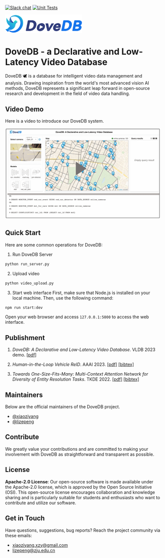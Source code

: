 [![Slack chat][slack-img]](#get-in-touch)
[![Unit Tests][ci-img]](https://github.com/dovedb/DoveDB)

<img src="./figs/DoveDBlatestlogo.png" width="250">

# DoveDB - a Declarative and Low-Latency Video Database

DoveDB 🕊️ is a database for intelligent video data management and analysis. Drawing inspiration from the world's most advanced vision AI methods, DoveDB represents a significant leap forward in open-source research and development in the field of video data handling.

<!-- <img src="./figs/framework.png" width="520"> -->

## Video Demo
Here is a video to introduce our DoveDB system. 

[![Demo video](./figs/video_play.png)](https://www.youtube.com/watch?v=N139dEyvAJk)

## Quick Start

Here are some common operations for DoveDB:

1. Run DoveDB Server
```bash
python run_server.py
```

2. Upload video
```bash
python video_upload.py
```

3. Start web interface
First, make sure that Node.js is installed on your local machine. Then, use the following command:
```bash
npm run start:dev
```
Open your web browser and access `127.0.0.1:5000` to access the web interface.

## Publishment

1. *DoveDB: A Declarative and Low-Latency Video Database*. VLDB 2023 demo. [[pdf]](https://www.vldb.org/pvldb/vol16/p3906-zhang.pdf)

2. *Human-in-the-Loop Vehicle ReID*. AAAI 2023. [[pdf]](https://github.com/dovedb/DoveDB/blob/main/Documentation/hitl_aaai.pdf) [[bibtex]](https://github.com/dovedb/DoveDB/blob/main/Documentation/hitl_aaai.pdf)

3. *Towards One-Size-Fits-Many: Multi-Context Attention Network for Diversity of Entity Resolution Tasks*. TKDE 2022. [[pdf]](https://ieeexplore.ieee.org/abstract/document/9360523/) [[bibtex]](https://dblp.org/rec/journals/tkde/ZhangLWTC22.bib?param=1) 

## Maintainers

Below are the official maintainers of the DoveDB project.

* [@xiaoziyang](https://github.com/xzymustbexzy)
* [@lizepeng](https://github.com/lzzppp)

## Contribute
We greatly value your contributions and are committed to making your involvement with DoveDB as straightforward and transparent as possible. 

## License

**Apache-2.0 License**: Our open-source software is made available under the Apache-2.0 license, which is approved by the Open Source Initiative (OSI). This open-source license encourages collaboration and knowledge sharing and is particularly suitable for students and enthusiasts who want to contribute and utilize our software.

## Get in Touch

Have questions, suggestions, bug reports? Reach the project community via these emails:

* xiaoziyang.xzy@gmail.com
* lizepeng@zju.edu.cn

[ci-img]: https://github.com/jaegertracing/jaeger/workflows/Unit%20Tests/badge.svg?branch=main
[slack-img]: https://img.shields.io/badge/slack-join%20chat%20%E2%86%92-brightgreen?logo=slack
